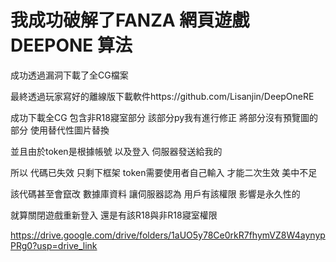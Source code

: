 # 我成功破解了FANZA 網頁遊戲DEEPONE 算法
成功透過漏洞下載了全CG檔案

最終透過玩家寫好的離線版下載軟件https://github.com/Lisanjin/DeepOneRE

成功下載全CG 包含非R18寢室部分  該部分py我有進行修正  將部分沒有預覽圖的部分 使用替代性圖片替換

並且由於token是根據帳號  以及登入  伺服器發送給我的

所以  代碼已失效  只剩下框架  token需要使用者自己輸入  才能二次生效 美中不足

該代碼甚至會竄改 數據庫資料  讓伺服器認為  用戶有該權限  影響是永久性的

就算關閉遊戲重新登入  還是有該R18與非R18寢室權限

https://drive.google.com/drive/folders/1aUO5y78Ce0rkR7fhymVZ8W4aynypPRg0?usp=drive_link
